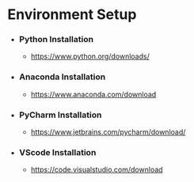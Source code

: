 # Environment Setup
- ### Python Installation
    - https://www.python.org/downloads/
- ### Anaconda Installation
    - https://www.anaconda.com/download
- ### PyCharm Installation
    - https://www.jetbrains.com/pycharm/download/
- ### VScode Installation
    - https://code.visualstudio.com/download


